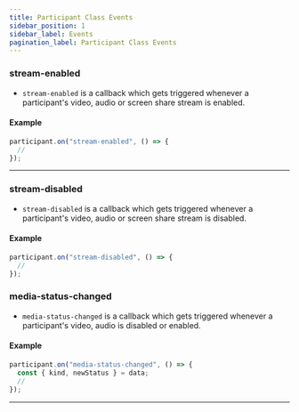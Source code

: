 ```yaml
---
title: Participant Class Events
sidebar_position: 1
sidebar_label: Events
pagination_label: Participant Class Events
---
```


<div class="sdk-api-ref-only-h4">

### stream-enabled

- `stream-enabled` is a callback which gets triggered whenever a participant's video, audio or screen share stream is enabled.

#### Example

```js
participant.on("stream-enabled", () => {
  //
});
```

---

### stream-disabled

- `stream-disabled` is a callback which gets triggered whenever a participant's video, audio or screen share stream is disabled.

#### Example

```js
participant.on("stream-disabled", () => {
  //
});
```

### media-status-changed

- `media-status-changed` is a callback which gets triggered whenever a participant's video, audio is disabled or enabled.

#### Example

```js
participant.on("media-status-changed", () => {
  const { kind, newStatus } = data;
  //
});
```

---

</div>
